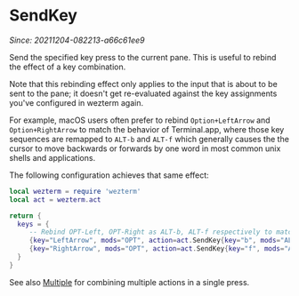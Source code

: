 # SendKey

*Since: 20211204-082213-a66c61ee9*

Send the specified key press to the current pane.  This is useful to rebind
the effect of a key combination.

Note that this rebinding effect only applies to the input that is about to be
sent to the pane; it doesn't get re-evaluated against the key assignments
you've configured in wezterm again.

For example, macOS users often prefer to rebind `Option+LeftArrow` and
`Option+RightArrow` to match the behavior of Terminal.app, where those key
sequences are remapped to `ALT-b` and `ALT-f` which generally causes the
the cursor to move backwards or forwards by one word in most common unix
shells and applications.

The following configuration achieves that same effect:

```lua
local wezterm = require 'wezterm'
local act = wezterm.act

return {
  keys = {
     -- Rebind OPT-Left, OPT-Right as ALT-b, ALT-f respectively to match Terminal.app behavior
     {key="LeftArrow", mods="OPT", action=act.SendKey{key="b", mods="ALT"}},
     {key="RightArrow", mods="OPT", action=act.SendKey{key="f", mods="ALT"}},
  }
}
```

See also [Multiple](Multiple.md) for combining multiple actions in a single press.
